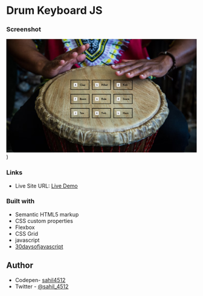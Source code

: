 # Drum Keyboard JS

### Screenshot

![Solutions ScreenShot](./css/screenshot.png))

### Links

- Live Site URL: [Live Demo](https://glittery-baklava-1ce26d.netlify.app/)

### Built with

- Semantic HTML5 markup
- CSS custom properties
- Flexbox
- CSS Grid
- javascript
- [30daysofjavascript](https://javascript30.com/)

## Author

- Codepen- [sahil4512](https://codepen.io/sahil4512)
- Twitter - [@sahil_4512](https://www.twitter.com/sahil_4512)
